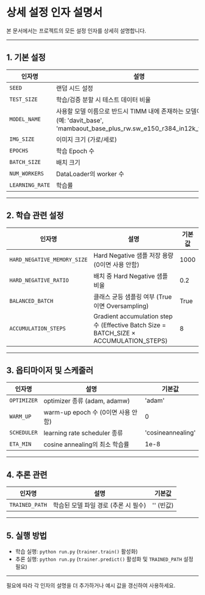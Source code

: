 # 상세 설정 인자 설명서

본 문서에서는 프로젝트의 모든 설정 인자를 상세히 설명합니다.

---

## 1. 기본 설정

| 인자명            | 설명                                                         | 기본값  |
|------------------|-------------------------------------------------------------|--------|
| `SEED`           | 랜덤 시드 설정                                              | 41     |
| `TEST_SIZE`      | 학습/검증 분할 시 테스트 데이터 비율                        | 0.2    |
| `MODEL_NAME`     | 사용할 모델 이름으로 반드시 TIMM 내에 존재하는 모델이어야 함 (예: 'davit_base', 'mambaout_base_plus_rw.sw_e150_r384_in12k_ft_in1k')                         | 'davit_base' |
| `IMG_SIZE`       | 이미지 크기 (가로/세로)                                     | 224    |
| `EPOCHS`         | 학습 Epoch 수                                               | 15      |
| `BATCH_SIZE`     | 배치 크기                                                  | 64     |
| `NUM_WORKERS`    | DataLoader의 worker 수                                     | 16     |
| `LEARNING_RATE`  | 학습률                                                    | 3e-4   |

---

## 2. 학습 관련 설정

| 인자명                     | 설명                                                                                   | 기본값    |
|---------------------------|---------------------------------------------------------------------------------------|----------|
| `HARD_NEGATIVE_MEMORY_SIZE` | Hard Negative 샘플 저장 용량 (0이면 사용 안함)                                         | 1000     |
| `HARD_NEGATIVE_RATIO`       | 배치 중 Hard Negative 샘플 비율                                                       | 0.2      |
| `BALANCED_BATCH`            | 클래스 균등 샘플링 여부 (True이면 Oversampling)                                       | True     |
| `ACCUMULATION_STEPS`        | Gradient accumulation step 수 (Effective Batch Size = BATCH_SIZE × ACCUMULATION_STEPS) | 8        |

---

## 3. 옵티마이저 및 스케줄러

| 인자명       | 설명                         | 기본값        |
|-------------|-----------------------------|--------------|
| `OPTIMIZER` | optimizer 종류 (adam, adamw) | 'adam'       |
| `WARM_UP`   | warm-up epoch 수 (0이면 사용 안함) | 0            |
| `SCHEDULER` | learning rate scheduler 종류   | 'cosineannealing' |
| `ETA_MIN`   | cosine annealing의 최소 학습률 | 1e-8         |

---

## 4. 추론 관련

| 인자명       | 설명                          | 기본값        |
|-------------|------------------------------|--------------|
| `TRAINED_PATH` | 학습된 모델 파일 경로 (추론 시 필수) | '' (빈값)    |

---

## 5. 실행 방법

- 학습 실행: `python run.py` (`trainer.train()` 활성화)  
- 추론 실행: `python run.py` (`trainer.predict()` 활성화 및 `TRAINED_PATH` 설정 필요)

---

필요에 따라 각 인자의 설명을 더 추가하거나 예시 값을 갱신하여 사용하세요.

